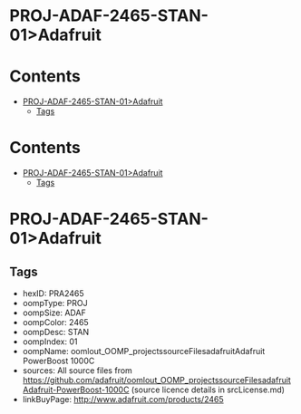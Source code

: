 
PROJ-ADAF-2465-STAN-01>Adafruit
===============================

Contents
========

* [PROJ-ADAF-2465-STAN-01>Adafruit](#proj-adaf-2465-stan-01adafruit)
	* [Tags](#tags)

Contents
========

* [PROJ-ADAF-2465-STAN-01>Adafruit](#proj-adaf-2465-stan-01adafruit)
	* [Tags](#tags)

# PROJ-ADAF-2465-STAN-01>Adafruit

## Tags

- hexID: PRA2465
- oompType: PROJ
- oompSize: ADAF
- oompColor: 2465
- oompDesc: STAN
- oompIndex: 01
- oompName: oomlout_OOMP_projectssourceFilesadafruitAdafruit PowerBoost 1000C
- sources: All source files from https://github.com/adafruit/oomlout_OOMP_projectssourceFilesadafruitAdafruit-PowerBoost-1000C (source licence details in srcLicense.md)
- linkBuyPage: http://www.adafruit.com/products/2465
